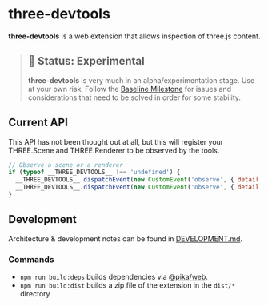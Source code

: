 # three-devtools

**three-devtools** is a web extension that allows inspection of three.js content.

> ## 🚨 Status: Experimental
> **three-devtools** is very much in an alpha/experimentation stage. Use at your own risk. Follow the [Baseline Milestone](https://github.com/jsantell/three-devtools/milestone/1) for issues and considerations that need to be solved in order for some stability.

## Current API

This API has not been thought out at all, but this will register your
THREE.Scene and THREE.Renderer to be observed by the tools.

```js
// Observe a scene or a renderer
if (typeof __THREE_DEVTOOLS__ !== 'undefined') {
  __THREE_DEVTOOLS__.dispatchEvent(new CustomEvent('observe', { detail: scene }));
  __THREE_DEVTOOLS__.dispatchEvent(new CustomEvent('observe', { detail: renderer }));
}
```

## Development

Architecture & development notes can be found in [DEVELOPMENT.md](DEVELOPMENT.md).

### Commands

* `npm run build:deps` builds dependencies via [@pika/web](https://github.com/pikapkg/web).
* `npm run build:dist` builds a zip file of the extension in the `dist/*` directory
